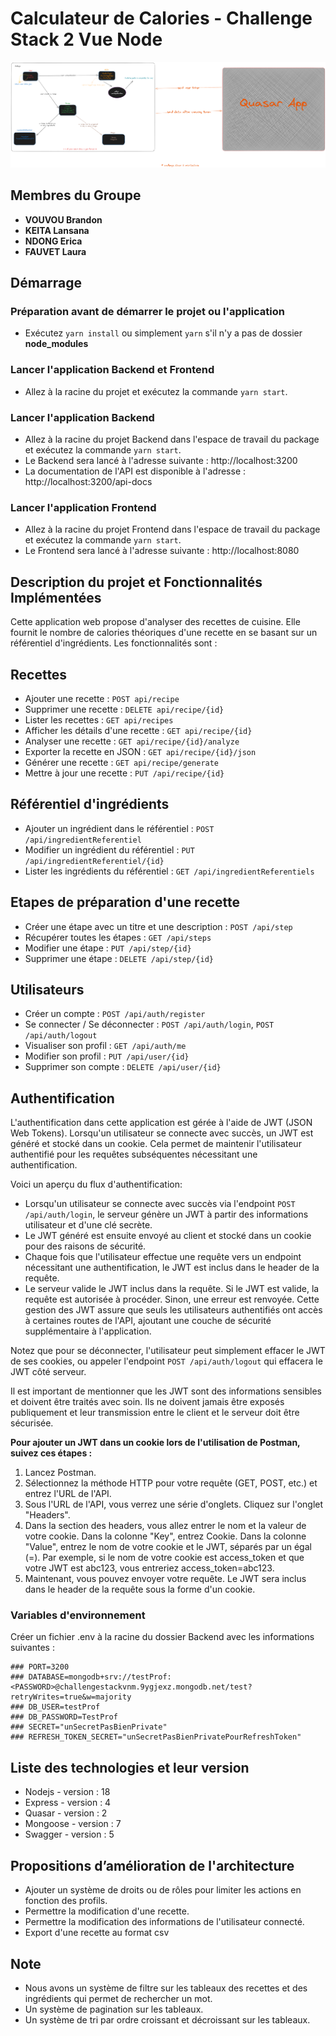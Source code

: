 # Calculateur de Calories - Challenge Stack 2 Vue Node

![Architecture](schema_architecture.png)

## Membres du Groupe

- **VOUVOU Brandon**
- **KEITA Lansana**
- **NDONG Erica**
- **FAUVET Laura**

## Démarrage

### Préparation avant de démarrer le projet ou l'application

- Exécutez `yarn install` ou simplement `yarn` s'il n'y a pas de dossier **node_modules**

### Lancer l'application Backend et Frontend

- Allez à la racine du projet et exécutez la commande `yarn start`.

### Lancer l'application Backend

- Allez à la racine du projet Backend dans l'espace de travail du package et exécutez la commande `yarn start`.
- Le Backend sera lancé à l'adresse suivante : http://localhost:3200
- La documentation de l'API est disponible à l'adresse : http://localhost:3200/api-docs

### Lancer l'application Frontend

- Allez à la racine du projet Frontend dans l'espace de travail du package et exécutez la commande `yarn start`.
- Le Frontend sera lancé à l'adresse suivante : http://localhost:8080

## Description du projet et Fonctionnalités Implémentées

Cette application web propose d'analyser des recettes de cuisine. Elle fournit le nombre de calories théoriques d'une recette en se basant sur un référentiel d'ingrédients. Les fonctionnalités sont :

## Recettes

- Ajouter une recette : `POST api/recipe`
- Supprimer une recette : `DELETE api/recipe/{id}`
- Lister les recettes : `GET api/recipes`
- Afficher les détails d'une recette : `GET api/recipe/{id}`
- Analyser une recette : `GET api/recipe/{id}/analyze`
- Exporter la recette en JSON : `GET api/recipe/{id}/json`
- Générer une recette : `GET api/recipe/generate`
- Mettre à jour une recette : `PUT /api/recipe/{id}`

## Référentiel d'ingrédients

- Ajouter un ingrédient dans le référentiel : `POST /api/ingredientReferentiel`
- Modifier un ingrédient du référentiel : `PUT /api/ingredientReferentiel/{id}`
- Lister les ingrédients du référentiel : `GET /api/ingredientReferentiels`

## Etapes de préparation d'une recette

- Créer une étape avec un titre et une description : `POST /api/step`
- Récupérer toutes les étapes : `GET /api/steps`
- Modifier une étape : `PUT /api/step/{id}`
- Supprimer une étape : `DELETE /api/step/{id}`

## Utilisateurs

- Créer un compte : `POST /api/auth/register`
- Se connecter / Se déconnecter : `POST /api/auth/login`, `POST /api/auth/logout`
- Visualiser son profil : `GET /api/auth/me`
- Modifier son profil : `PUT /api/user/{id}`
- Supprimer son compte : `DELETE /api/user/{id}`

## Authentification

L'authentification dans cette application est gérée à l'aide de JWT (JSON Web Tokens). Lorsqu'un utilisateur se connecte avec succès, un JWT est généré et stocké dans un cookie. Cela permet de maintenir l'utilisateur authentifié pour les requêtes subséquentes nécessitant une authentification.

Voici un aperçu du flux d'authentification:

- Lorsqu'un utilisateur se connecte avec succès via l'endpoint `POST /api/auth/login`, le serveur génère un JWT à partir des informations utilisateur et d'une clé secrète.
- Le JWT généré est ensuite envoyé au client et stocké dans un cookie pour des raisons de sécurité.
- Chaque fois que l'utilisateur effectue une requête vers un endpoint nécessitant une authentification, le JWT est inclus dans le header de la requête.
- Le serveur valide le JWT inclus dans la requête. Si le JWT est valide, la requête est autorisée à procéder. Sinon, une erreur est renvoyée.
  Cette gestion des JWT assure que seuls les utilisateurs authentifiés ont accès à certaines routes de l'API, ajoutant une couche de sécurité supplémentaire à l'application.

Notez que pour se déconnecter, l'utilisateur peut simplement effacer le JWT de ses cookies, ou appeler l'endpoint `POST /api/auth/logout` qui effacera le JWT côté serveur.

Il est important de mentionner que les JWT sont des informations sensibles et doivent être traités avec soin. Ils ne doivent jamais être exposés publiquement et leur transmission entre le client et le serveur doit être sécurisée.

**Pour ajouter un JWT dans un cookie lors de l'utilisation de Postman, suivez ces étapes :**

1. Lancez Postman.
2. Sélectionnez la méthode HTTP pour votre requête (GET, POST, etc.) et entrez l'URL de l'API.
3. Sous l'URL de l'API, vous verrez une série d'onglets. Cliquez sur l'onglet "Headers".
4. Dans la section des headers, vous allez entrer le nom et la valeur de votre cookie. Dans la colonne "Key", entrez Cookie. Dans la colonne "Value", entrez le nom de votre cookie et le JWT, séparés par un égal (=). Par exemple, si le nom de votre cookie est access_token et que votre JWT est abc123, vous entreriez access_token=abc123.
5. Maintenant, vous pouvez envoyer votre requête. Le JWT sera inclus dans le header de la requête sous la forme d'un cookie.

### Variables d'environnement

Créer un fichier .env à la racine du dossier Backend avec les informations suivantes :

    ### PORT=3200
    ### DATABASE=mongodb+srv://testProf:<PASSWORD>@challengestackvnm.9ygjexz.mongodb.net/test?retryWrites=true&w=majority
    ### DB_USER=testProf
    ### DB_PASSWORD=TestProf
    ### SECRET="unSecretPasBienPrivate"
    ### REFRESH_TOKEN_SECRET="unSecretPasBienPrivatePourRefreshToken"

## Liste des technologies et leur version

- Nodejs - version : 18
- Express - version : 4
- Quasar - version : 2
- Mongoose - version : 7
- Swagger - version : 5

## Propositions d’amélioration de l'architecture

- Ajouter un système de droits ou de rôles pour limiter les actions en fonction des profils.
- Permettre la modification d'une recette.
- Permettre la modification des informations de l'utilisateur connecté.
- Export d'une recette au format csv

## Note

- Nous avons un système de filtre sur les tableaux des recettes et des ingrédients qui permet de rechercher un mot.
- Un système de pagination sur les tableaux.
- Un système de tri par ordre croissant et décroissant sur les tableaux.
